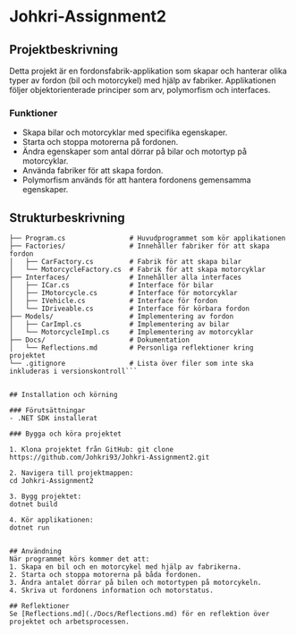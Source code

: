 # Johkri-Assignment2

## Projektbeskrivning
Detta projekt är en fordonsfabrik-applikation som skapar och hanterar olika typer av fordon (bil och motorcykel) med hjälp av fabriker. Applikationen följer objektorienterade principer som arv, polymorfism och interfaces. 

### Funktioner
- Skapa bilar och motorcyklar med specifika egenskaper.
- Starta och stoppa motorerna på fordonen.
- Ändra egenskaper som antal dörrar på bilar och motortyp på motorcyklar.
- Använda fabriker för att skapa fordon.
- Polymorfism används för att hantera fordonens gemensamma egenskaper.

## Strukturbeskrivning

```Johkri-Assignment2/
├── Program.cs                # Huvudprogrammet som kör applikationen
├── Factories/                # Innehåller fabriker för att skapa fordon
│   ├── CarFactory.cs         # Fabrik för att skapa bilar
│   └── MotorcycleFactory.cs  # Fabrik för att skapa motorcyklar
├── Interfaces/               # Innehåller alla interfaces
│   ├── ICar.cs               # Interface för bilar
│   ├── IMotorcycle.cs        # Interface för motorcyklar
│   ├── IVehicle.cs           # Interface för fordon
│   └── IDriveable.cs         # Interface för körbara fordon
├── Models/                   # Implementering av fordon
│   ├── CarImpl.cs            # Implementering av bilar
│   └── MotorcycleImpl.cs     # Implementering av motorcyklar
├── Docs/                     # Dokumentation
│   └── Reflections.md        # Personliga reflektioner kring projektet
└── .gitignore                # Lista över filer som inte ska inkluderas i versionskontroll```


## Installation och körning

### Förutsättningar
- .NET SDK installerat

### Bygga och köra projektet

1. Klona projektet från GitHub: git clone https://github.com/Johkri93/Johkri-Assignment2.git

2. Navigera till projektmappen:
cd Johkri-Assignment2

3. Bygg projektet:
dotnet build

4. Kör applikationen:
dotnet run


## Användning
När programmet körs kommer det att:
1. Skapa en bil och en motorcykel med hjälp av fabrikerna.
2. Starta och stoppa motorerna på båda fordonen.
3. Ändra antalet dörrar på bilen och motortypen på motorcykeln.
4. Skriva ut fordonens information och motorstatus.

## Reflektioner
Se [Reflections.md](./Docs/Reflections.md) för en reflektion över projektet och arbetsprocessen.
